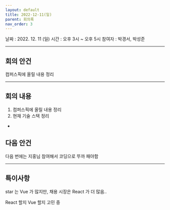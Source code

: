 ```yaml
---
layout: default
title: 2022-12-11(일)
parent: 회의록
nav_order: 3
---
```


날짜 : 2022. 12. 11 (일)
시간 : 오후 3시 ~ 오후 5시
참여자 : 박경서, 박성준

---

## 회의 안건

컴퍼스픽에 올릴 내용 정리

---

## 회의 내용

1. 컴퍼스픽에 올릴 내용 정리 
2. 현재 기술 스택 정리

-

## 다음 안건

다음 번에는 지홍님 참여해서 코딩으로 뚜까 패야함 

---

## 특이사항

star 는 Vue 가 많지만, 채용 시장은 React 가 더 많음..

React 할지 Vue 할지 고민 중 

